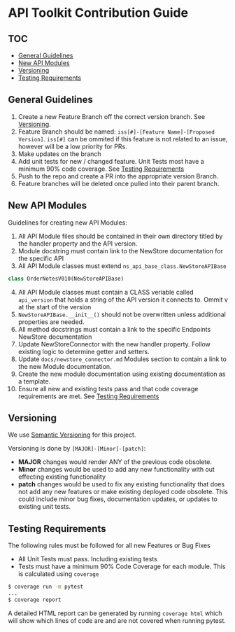 # API Toolkit Contribution Guide

## TOC
 - [General Guidelines](#general-guidelines)
 - [New API Modules](#new-api-modules)
 - [Versioning](#versioning)
 - [Testing Requirements](#testing-requirements)

## General Guidelines
1. Create a new Feature Branch off the correct version branch. See [Versioning](#versioning).
2. Feature Branch should be named: `iss[#]-[Feature Name]-[Proposed Version]`. `iss[#]` can be ommited if this feature is not related to an issue, however will be a low priority for PRs.
3. Make updates on the branch
4. Add unit tests for new / changed feature. Unit Tests most have a minimum 90% code coverage. See [Testing Requirements](#testing-requirements)
5. Push to the repo and create a PR into the appropriate version Branch.
6. Feature branches will be deleted once pulled into their parent branch.


## New API Modules
Guidelines for creating new API Modules:

1. All API Module files should be contained in their own directory titled by the handler property and the API version.
2. Module docstring must contain link to the NewStore documentation for the specific API
3. All API Module classes must extend `ns_api_base_class.NewStoreAPIBase`
```python
class OrderNotesV010(NewStoreAPIBase)
```
4. All API Module classes must contain a CLASS veriable called `api_version` that holds a string of the API version it connects to. Ommit v at the start of the version
5. `NewStoreAPIBase.__init__()` should not be overwritten unless additional properties are needed.
6. All method docstrings must contain a link to the specific Endpoints NewStore documentation
7. Update NewStoreConnector with the new handler property. Follow existing logic to determine getter and setters.
8. Update `docs/newstore_connector.md` Modules section to contain a link to the new Module documentation.
9. Create the new module documentation using existing documentation as a template.
10. Ensure all new and existing tests pass and that code coverage requirements are met. See [Testing Requirements](#testing-requirements)


## Versioning
We use [Semantic Versioning](https://semver.org/) for this project.

Versioning is done by `[MAJOR]-[Minor]-[patch]`:
- **MAJOR** changes would render ANY of the previous code obsolete.
- **Minor** changes would be used to add any new functionality with out effecting existing functionality
- **patch** changes would be used to fix any existing functionality that does not add any new features or make existing deployed code obsolete. This could include minor bug fixes, documentation updates, or updates to existing unit tests.

## Testing Requirements
The following rules must be followed for all new Features or Bug Fixes
- All Unit Tests must pass. Including existing tests
- Tests must have a minimum 90% Code Coverage for each module. This is calculated using `coverage`
```bash
$ coverage run -m pytest
...
$ coverage report
```
A detailed HTML report can be generated by running `coverage html` which will show which lines of code are and are not covered when running pytest.
